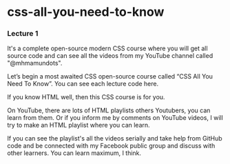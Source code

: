 # css-all-you-need-to-know

### <strong >Lecture 1</strong> <br/>
It's a complete open-source modern CSS course where you will get all source code and can see all the videos from my YouTube channel called "@mhmamundots".

Let’s begin a most awaited CSS open-source course called “CSS All You Need To Know”. You can see each lecture code here.

If you know HTML well, then this CSS course is for you. 

On YouTube, there are lots of HTML playlists others Youtubers, you can learn from them. Or if you inform me by comments on YouTube videos, I will try to make an HTML playlist where you can learn.

If you can see the playlist's all the videos serially and take help from GitHub code and be connected with my Facebook public group and discuss with other learners. You can learn maximum, I think.
